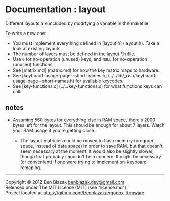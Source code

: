 # Documentation : layout

Different layouts are included by modifying a variable in the makefile.

To write a new one:
* You must implement everything defined in [layout.h] (layout.h).  Take a look
  at existing layouts.
* The number of layers must be defined in the layout *.h file.
* Use `0` for no-operation (unused) keys, and `NULL` for no-operation (unused)
  functions.
* See [matrix.md] (matrix.md) for how the key matrix maps to hardware.
* See [keyboard-usage-page--short-names.h]
  (../../lib/_usb/keyboard-usage-page--short-names.h) for available keycodes.
* See [key-functions.c] (../../key-functions.c) for what functions keys can
  call.


## notes

* Assuming 560 bytes for everything else in RAM space, there's 2000 bytes left
  for the layout.  This should be enough for about 7 layers.  Watch your RAM
  usage if you're getting close.

  * The layout matricies could be moved to flash memory (program space, instead
    of data space) in order to save RAM, but that doesn't seem necessary at the
    moment.  It would also be slightly slower, though that probably shouldn't
    be a concern.  It might be necessary (or convenient) if one were trying to
    implement on-keyboard remaping.


-------------------------------------------------------------------------------

Copyright &copy; 2012 Ben Blazak <benblazak.dev@gmail.com>  
Released under The MIT License (MIT) (see "license.md")  
Project located at <https://github.com/benblazak/ergodox-firmware>

